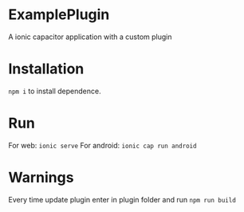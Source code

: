 # ExamplePlugin
A ionic capacitor application with a custom plugin

# Installation
`npm i` to install dependence.

# Run
For web: `ionic serve`
For android: `ionic cap run android`

# Warnings
Every time update plugin enter in plugin folder and run `npm run build`
